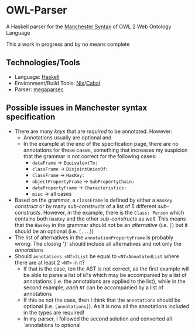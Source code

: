 # OWL-Parser

A Haskell parser for the [Manchester Syntax](https://www.w3.org/TR/owl2-manchester-syntax) of OWL 2 Web Ontology Language

This a work in progress and by no means complete


## Technologies/Tools

- Language: [Haskell](https://www.haskell.org/)
- Environment/Build Tools: [Nix](https://nixos.org/nixpkgs/manual/#users-guide-to-the-haskell-infrastructure)/[Cabal](https://cabal.readthedocs.io/en/latest/)
- Parser: [megaparsec](http://hackage.haskell.org/package/megaparsec) 


## Possible issues in Manchester syntax specification

- There are many _keys_ that are *required* to be annotated. However:
  - Annotations usually are optional and
  - In the example at the end of the specification page, there are no annotations for these cases, something that increases my suspicion that the grammar is not correct for the following cases:
    - `dataFrame` -> `EquivalentTo:`
    - `classFrame` -> `DisjointUnionOf:`
    - `classFrame` -> `HasKey:`
    - `objectPropertyFrame` -> `SubPropertyChain:`
    - `dataPropertyFrame` -> `Characteristics:`
    - `misc` -> all cases
- Based on the grammar, a `classFrame` is defined by either a `HasKey` _construct_ or by many _sub-constructs_ of a list of 5 different _sub-constructs_. However, in the example, there is the `Class: Person` which contains both `HasKey` and the other _sub-constructs_ as well. This means that the `HasKey` in the grammar should not be an _alternative_ (i.e. `|`) but it should be an optional (i.e. `[...]`) 
- The list of alternatives in the `annotationPropertyFrame` is probably wrong: The closing '}' should include all alternatives and not only the _annotations_ 
- Should `annotations <NT>2List` be equal to `<NT>AnnotatedList` where there are at least 2 `<NT>` in it?
  - If that is the case, ten the AST is not correct, as the first example will be able to parse a list of `NT`s which may be accompanied by a list of annotations (i.e. the annotations are applied to the list), while in the second example, *each* `NT` can be accompanied by a list of annotations
  - If this os not the case, then I think that the `annotations` should be optional (i.e. `[annotations]`). As it is now all the annotations included in the types are required!
  - In my parser, I followed the second solution and converted all `annotations to optional
